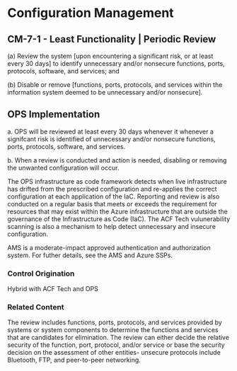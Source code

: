 # Configuration Management
## CM-7-1 - Least Functionality | Periodic Review

(a) Review the system [upon encountering a significant risk, or at least every 30 days] to identify unnecessary and/or nonsecure functions, ports, protocols, software, and services; and

(b) Disable or remove [functions, ports, protocols, and services within the information system deemed to be unnecessary and/or nonsecure].

## OPS Implementation

a. OPS will be reviewed at least every 30 days whenever it whenever a signifcant risk is identified of unnecessary and/or nonsecure functions, ports, protocols, software, and services.

b. When a review is conducted and action is needed, disabling or removing the unwanted configuration will occur.

The OPS infrastructure as code framework detects when live infrastructure has drifted from the prescribed configuration and re-applies the correct configuration at each application of the IaC. Reporting and review is also conducted on a regular basis that meets or exceeds the requirement for resources that may exist within the Azure infrastructure that are outside the governance of the Infrastructure as Code (IaC). The ACF Tech vulunerability scanning is also a mechanism to help detect unnecessary and insecure configuration.

AMS is a moderate-impact approved authentication and authorization system. For futher details, see the AMS and Azure SSPs.

### Control Origination

Hybrid with ACF Tech and OPS

### Related Content

The review includes functions, ports, protocols, and services provided by systems or system components to determine the functions and services that are candidates for elimination. The review can either decide the relative security of the function, port, protocol, and/or service or base the security decision on the assessment of other entities- unsecure protocols include Bluetooth, FTP, and peer-to-peer networking.
